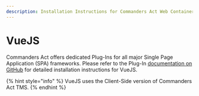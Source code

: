 ```yaml
---
description: Installation Instructions for Commanders Act Web Container with VueJS.
---
```


# VueJS

Commanders Act offers dedicated Plug-Ins for all major Single Page Application (SPA) frameworks. Please refer to the Plug-In [documentation on GitHub](https://github.com/TagCommander/vue-tag-commander) for detailed installation instructions for VueJS.

{% hint style="info" %}
VueJS uses the Client-Side version of Commanders Act TMS.
{% endhint %}
